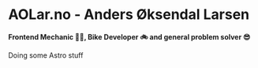 # AOLar.no - Anders Øksendal Larsen

__Frontend Mechanic 🧑‍💻, Bike Developer 🚲 and general problem solver 😎__

Doing some Astro stuff 